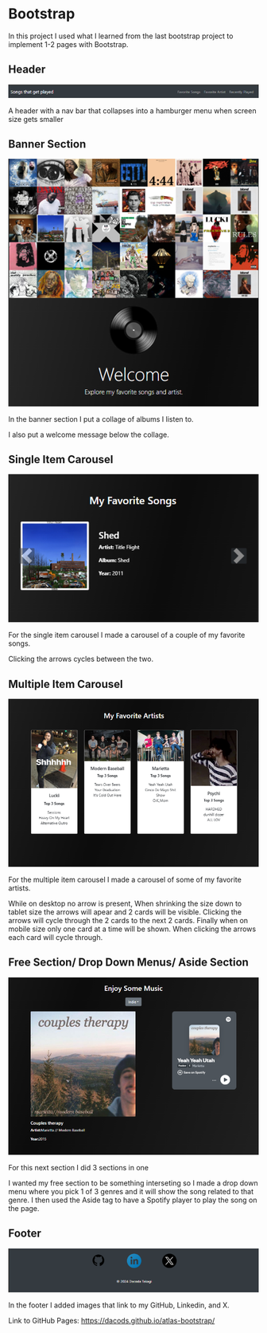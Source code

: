 # Bootstrap

In this project I used what I learned from the last bootstrap project to
implement 1-2 pages with Bootstrap.

## Header

![Screenshot](./images/Header.png)

A header with a nav bar that collapses into a hamburger menu when screen size gets smaller

## Banner Section

![Screenshot](./images/Banner.png)

In the banner section I put a collage of albums I listen to.

I also put a welcome message below the collage.

## Single Item Carousel

![Screenshot](./images/Favorite-Song.png)

For the single item carousel I made a carousel of a couple of my favorite songs.

Clicking the arrows cycles between the two.

## Multiple Item Carousel

![Screenshot](./images/Favorite-Artist.png)

For the multiple item carousel I made a carousel of some of my favorite artists.

While on desktop no arrow is present, When shrinking the size down to tablet size the arrows will apear and 2 cards will be visible. Clicking the arrows will cycle through the 2 cards to the next 2 cards. Finally when on mobile size only one card at a time will be shown. When clicking the arrows each card will cycle through.

## Free Section/ Drop Down Menus/ Aside Section

![Screenshot](./images/Free-section.png)

For this next section I did 3 sections in one

I wanted my free section to be something interseting so I made a drop down menu where you pick 1 of 3 genres and it will show the song related to that genre. I then used the Aside tag to have a Spotify player to play the song on the page.

## Footer

![Screenshot](./images/Footer.png)

In the footer I added images that link to my GitHub, Linkedin, and X.

Link to GitHub Pages: https://dacods.github.io/atlas-bootstrap/